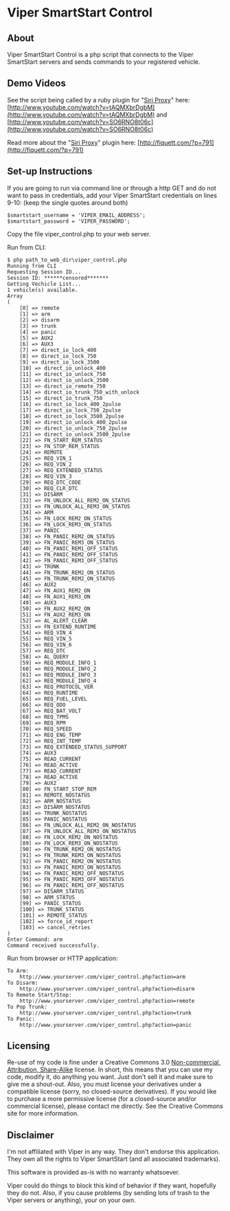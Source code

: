 Viper SmartStart Control
==========

About
-----
Viper SmartStart Control is a php script that connects to the Viper SmartStart servers and sends commands to your registered vehicle.


Demo Videos
-----------

See the script being called by a ruby plugin for "[Siri Proxy](https://github.com/plamoni/SiriProxy)" here: [http://www.youtube.com/watch?v=tAQMXbrDgbM](http://www.youtube.com/watch?v=tAQMXbrDgbM) and [http://www.youtube.com/watch?v=SO6RNO8t06c](http://www.youtube.com/watch?v=SO6RNO8t06c) 

Read more about the "[Siri Proxy](https://github.com/plamoni/SiriProxy)" plugin here: [http://fiquett.com/?p=791](http://fiquett.com/?p=791)



Set-up Instructions
-------------------

If you are going to run via command line or through a http GET and do not want to pass in credentials, add your Viper SmartStart credentials on lines 9-10: (keep the single quotes around both) 

	$smartstart_username = 'VIPER_EMAIL_ADDRESS';
	$smartstart_password = 'VIPER_PASSWORD';

Copy the file viper_control.php to your web server.

Run from CLI:
	
	$ php path_to_web_dir\viper_control.php
	Running from CLI
	Requesting Session ID...
	Session ID: ******censored******* 
	Getting Vechicle List...
	1 vehicle(s) available. 
	Array
	(
	    [0] => remote
	    [1] => arm
	    [2] => disarm
	    [3] => trunk
	    [4] => panic
	    [5] => AUX2
	    [6] => AUX3
	    [7] => direct_io_lock_400
	    [8] => direct_io_lock_750
	    [9] => direct_io_lock_3500
	    [10] => direct_io_unlock_400
	    [11] => direct_io_unlock_750
	    [12] => direct_io_unlock_3500
	    [13] => direct_io_remote_750
	    [14] => direct_io_trunk_750_with_unlock
	    [15] => direct_io_trunk_750
	    [16] => direct_io_lock_400_2pulse
	    [17] => direct_io_lock_750_2pulse
	    [18] => direct_io_lock_3500_2pulse
	    [19] => direct_io_unlock_400_2pulse
	    [20] => direct_io_unlock_750_2pulse
	    [21] => direct_io_unlock_3500_2pulse
	    [22] => FN_START_REM_STATUS
	    [23] => FN_STOP_REM_STATUS
	    [24] => REMOTE
	    [25] => REQ_VIN_1
	    [26] => REQ_VIN_2
	    [27] => REQ_EXTENDED_STATUS
	    [28] => REQ_VIN_3
	    [29] => REQ_DTC_CODE
	    [30] => REQ_CLR_DTC
	    [31] => DISARM
	    [32] => FN_UNLOCK_ALL_REM2_ON_STATUS
	    [33] => FN_UNLOCK_ALL_REM3_ON_STATUS
	    [34] => ARM
	    [35] => FN_LOCK_REM2_ON_STATUS
	    [36] => FN_LOCK_REM3_ON_STATUS
	    [37] => PANIC
	    [38] => FN_PANIC_REM2_ON_STATUS
	    [39] => FN_PANIC_REM3_ON_STATUS
	    [40] => FN_PANIC_REM1_OFF_STATUS
	    [41] => FN_PANIC_REM2_OFF_STATUS
	    [42] => FN_PANIC_REM3_OFF_STATUS
	    [43] => TRUNK
	    [44] => FN_TRUNK_REM2_ON_STATUS
	    [45] => FN_TRUNK_REM2_ON_STATUS
	    [46] => AUX2
	    [47] => FN_AUX1_REM2_ON
	    [48] => FN_AUX1_REM3_ON
	    [49] => AUX3
	    [50] => FN_AUX2_REM2_ON
	    [51] => FN_AUX2_REM3_ON
	    [52] => AL_ALERT_CLEAR
	    [53] => FN_EXTEND_RUNTIME
	    [54] => REQ_VIN_4
	    [55] => REQ_VIN_5
	    [56] => REQ_VIN_6
	    [57] => REQ_DTC
	    [58] => AL_QUERY
	    [59] => REQ_MODULE_INFO_1
	    [60] => REQ_MODULE_INFO_2
	    [61] => REQ_MODULE_INFO_3
	    [62] => REQ_MODULE_INFO_4
	    [63] => REQ_PROTOCOL_VER
	    [64] => REQ_RUNTIME
	    [65] => REQ_FUEL_LEVEL
	    [66] => REQ_ODO
	    [67] => REQ_BAT_VOLT
	    [68] => REQ_TPMS
	    [69] => REQ_RPM
	    [70] => REQ_SPEED
	    [71] => REQ_ENG_TEMP
	    [72] => REQ_INT_TEMP
	    [73] => REQ_EXTENDED_STATUS_SUPPORT
	    [74] => AUX3
	    [75] => READ_CURRENT
	    [76] => READ_ACTIVE
	    [77] => READ_CURRENT
	    [78] => READ_ACTIVE
	    [79] => AUX2
	    [80] => FN_START_STOP_REM
	    [81] => REMOTE_NOSTATUS
	    [82] => ARM_NOSTATUS
	    [83] => DISARM_NOSTATUS
	    [84] => TRUNK_NOSTATUS
	    [85] => PANIC_NOSTATUS
	    [86] => FN_UNLOCK_ALL_REM2_ON_NOSTATUS
	    [87] => FN_UNLOCK_ALL_REM3_ON_NOSTATUS
	    [88] => FN_LOCK_REM2_ON_NOSTATUS
	    [89] => FN_LOCK_REM3_ON_NOSTATUS
	    [90] => FN_TRUNK_REM2_ON_NOSTATUS
	    [91] => FN_TRUNK_REM3_ON_NOSTATUS
	    [92] => FN_PANIC_REM2_ON_NOSTATUS
	    [93] => FN_PANIC_REM3_ON_NOSTATUS
	    [94] => FN_PANIC_REM2_OFF_NOSTATUS
	    [95] => FN_PANIC_REM3_OFF_NOSTATUS
	    [96] => FN_PANIC_REM1_OFF_NOSTATUS
	    [97] => DISARM_STATUS
	    [98] => ARM_STATUS
	    [99] => PANIC_STATUS
	    [100] => TRUNK_STATUS
	    [101] => REMOTE_STATUS
	    [102] => force_id_report
	    [103] => cancel_retries
	)
	Enter Command: arm
	Command received successfully.

Run from browser or HTTP application:

	To Arm:
		http://www.yourserver.com/viper_control.php?action=arm 
	To Disarm:
		http://www.yourserver.com/viper_control.php?action=disarm 
	To Remote Start/Stop:
		http://www.yourserver.com/viper_control.php?action=remote 
	To Pop Trunk:
		http://www.yourserver.com/viper_control.php?action=trunk 
	To Panic:
		http://www.yourserver.com/viper_control.php?action=panic 

Licensing
---------

Re-use of my code is fine under a Creative Commons 3.0 [Non-commercial, Attribution, Share-Alike](http://creativecommons.org/licenses/by-nc-sa/3.0/) license. In short, this means that you can use my code, modify it, do anything you want. Just don't sell it and make sure to give me a shout-out. Also, you must license your derivatives under a compatible license (sorry, no closed-source derivatives). If you would like to purchase a more permissive license (for a closed-source and/or commercial license), please contact me directly. See the Creative Commons site for more information.


Disclaimer
----------
I'm not affiliated with Viper in any way. They don't endorse this application. They own all the rights to Viper SmartStart (and all associated trademarks). 

This software is provided as-is with no warranty whatsoever. 

Viper could do things to block this kind of behavior if they want, hopefully they do not. Also, if you cause problems (by sending lots of trash to the Viper servers or anything), your on your own.
